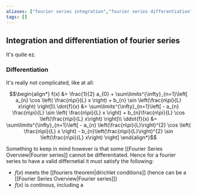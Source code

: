 ```yaml
---
aliases: ["fourier series integration","fourier series differentiation"]
tags: []
---
```


## Integration and differentiation of fourier series

It's quite ez.

### Differentiation
It's really not complicated, like at all:

$$\begin{align*}
f(x) &= \frac{1}{2} a_{0} + \sum\limits^{\infty}_{n=1}\left[ a_{n} \cos \left( \frac{n\pi}{L} x \right) + b_{n} \sin \left(\frac{n\pi}{L} x\right) \right]\\
\dot{f}(x) &=   \sum\limits^{\infty}_{n=1}\left[ - a_{n} \frac{n\pi}{L} \sin \left( \frac{n\pi}{L} x \right) + b_{n}\frac{n\pi}{L} \cos \left(\frac{n\pi}{L} x\right) \right]\\
\ddot{f}(x) &=   \sum\limits^{\infty}_{n=1}\left[ - a_{n} \left(\frac{n\pi}{L}\right)^{2} \cos \left( \frac{n\pi}{L} x \right) - b_{n}\left(\frac{n\pi}{L}\right)^{2} \sin \left(\frac{n\pi}{L} x\right) \right]
\end{align*}$$

Something to keep in mind however is that some [[Fourier Series Overview|Fourier series]] cannot be differentiated. Hence for a fourier series to have a valid differnetial it must satisfy the following:
- $f(x)$ meets the [[fouriers theorem|dirichlet conditions]] (hence can be a [[Fourier Series Overview|Fourier series]])
- $f(x)$ is continous, including a
